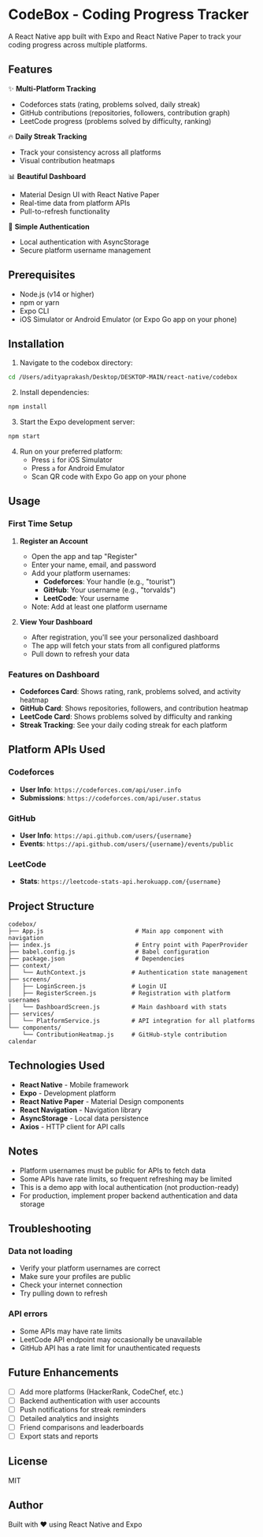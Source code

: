 # CodeBox - Coding Progress Tracker

A React Native app built with Expo and React Native Paper to track your coding progress across multiple platforms.

## Features

✨ **Multi-Platform Tracking**
- Codeforces stats (rating, problems solved, daily streak)
- GitHub contributions (repositories, followers, contribution graph)
- LeetCode progress (problems solved by difficulty, ranking)

🔥 **Daily Streak Tracking**
- Track your consistency across all platforms
- Visual contribution heatmaps

📊 **Beautiful Dashboard**
- Material Design UI with React Native Paper
- Real-time data from platform APIs
- Pull-to-refresh functionality

🔐 **Simple Authentication**
- Local authentication with AsyncStorage
- Secure platform username management

## Prerequisites

- Node.js (v14 or higher)
- npm or yarn
- Expo CLI
- iOS Simulator or Android Emulator (or Expo Go app on your phone)

## Installation

1. Navigate to the codebox directory:
```bash
cd /Users/adityaprakash/Desktop/DESKTOP-MAIN/react-native/codebox
```

2. Install dependencies:
```bash
npm install
```

3. Start the Expo development server:
```bash
npm start
```

4. Run on your preferred platform:
   - Press `i` for iOS Simulator
   - Press `a` for Android Emulator
   - Scan QR code with Expo Go app on your phone

## Usage

### First Time Setup

1. **Register an Account**
   - Open the app and tap "Register"
   - Enter your name, email, and password
   - Add your platform usernames:
     - **Codeforces**: Your handle (e.g., "tourist")
     - **GitHub**: Your username (e.g., "torvalds")
     - **LeetCode**: Your username
   - Note: Add at least one platform username

2. **View Your Dashboard**
   - After registration, you'll see your personalized dashboard
   - The app will fetch your stats from all configured platforms
   - Pull down to refresh your data

### Features on Dashboard

- **Codeforces Card**: Shows rating, rank, problems solved, and activity heatmap
- **GitHub Card**: Shows repositories, followers, and contribution heatmap
- **LeetCode Card**: Shows problems solved by difficulty and ranking
- **Streak Tracking**: See your daily coding streak for each platform

## Platform APIs Used

### Codeforces
- **User Info**: `https://codeforces.com/api/user.info`
- **Submissions**: `https://codeforces.com/api/user.status`

### GitHub
- **User Info**: `https://api.github.com/users/{username}`
- **Events**: `https://api.github.com/users/{username}/events/public`

### LeetCode
- **Stats**: `https://leetcode-stats-api.herokuapp.com/{username}`

## Project Structure

```
codebox/
├── App.js                          # Main app component with navigation
├── index.js                        # Entry point with PaperProvider
├── babel.config.js                 # Babel configuration
├── package.json                    # Dependencies
├── context/
│   └── AuthContext.js             # Authentication state management
├── screens/
│   ├── LoginScreen.js             # Login UI
│   ├── RegisterScreen.js          # Registration with platform usernames
│   └── DashboardScreen.js         # Main dashboard with stats
├── services/
│   └── PlatformService.js         # API integration for all platforms
└── components/
    └── ContributionHeatmap.js     # GitHub-style contribution calendar
```

## Technologies Used

- **React Native** - Mobile framework
- **Expo** - Development platform
- **React Native Paper** - Material Design components
- **React Navigation** - Navigation library
- **AsyncStorage** - Local data persistence
- **Axios** - HTTP client for API calls

## Notes

- Platform usernames must be public for APIs to fetch data
- Some APIs have rate limits, so frequent refreshing may be limited
- This is a demo app with local authentication (not production-ready)
- For production, implement proper backend authentication and data storage

## Troubleshooting

### Data not loading
- Verify your platform usernames are correct
- Make sure your profiles are public
- Check your internet connection
- Try pulling down to refresh

### API errors
- Some APIs may have rate limits
- LeetCode API endpoint may occasionally be unavailable
- GitHub API has a rate limit for unauthenticated requests

## Future Enhancements

- [ ] Add more platforms (HackerRank, CodeChef, etc.)
- [ ] Backend authentication with user accounts
- [ ] Push notifications for streak reminders
- [ ] Detailed analytics and insights
- [ ] Friend comparisons and leaderboards
- [ ] Export stats and reports

## License

MIT

## Author

Built with ❤️ using React Native and Expo

